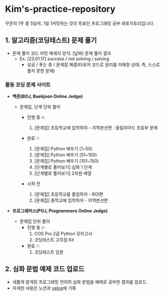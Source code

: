 # Kim's-practice-repository

[comment]: <> (## algorithm-practice)
꾸준히 1주 중 5일씩, 1일 1커밋하는 것이 목표인 프로그래밍 공부 레포지토리입니다.

## 1. 알고리즘(코딩테스트) 문제 풀기
* 문제 풀이 코드 커밋 메세지 양식: [날짜] 문제 풀이 결과
  * Ex. [23.01.17] success / not solving / solving
    * 성공 / 푸는 중 / 문제점 해결(타유저 코드로 원리를 이해한 상태. 즉, 스스로 풀지 못한 문제)

### 활동 코딩 문제 사이트
* **백준(BOJ, Baekjoon Online Jedge)**
  * 문제집, 단계 단위 풀이
    * 진행 중 🔥
      1. [문제집] 초등학교에 입학하자 - 지역본선편 : 올림피아드 초등부 문제

    * 완료 ✨
      1. [문제집] Python 배우기 (1~50)
      2. [문제집] Python 배우기 (51~100)
      3. [문제집] Python 배우기 (101~150)
      4. [단계별로 풀어보기] 심화 1 단계
      5. [단계별로 풀어보기] 2차원 배열
         
    * 시작 전
      1. [문제집] 초등학교를 졸업하자 - KOI편
      2. [문제집] 중학교에 입학하자 - 지역본선편

* **프로그래머스(POJ, Programmers Online Jedge)**
  * 문제집 단위 풀이
    * 진행 중 🔥
       1. COS Pro 2급 Python 모의고사
       2. 코딩테스트 고득점 Kit
    * 완료 ✨
       1. 코딩테스트 입문
## 2. 심화 문법 예제 코드 업로드
* 새롭게 알게된 프로그래밍 언어의 심화 문법을 예제로 공부한 결과를 업로드.
* 자세한 내용은 노션과 <a href="https://velog.io/@ssssyeon/posts">velog</a>에 기록
